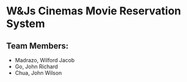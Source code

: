 # W&Js Cinemas Movie Reservation System
## Team Members: 
* Madrazo, Wilford Jacob
* Go, John Richard
* Chua, John Wilson